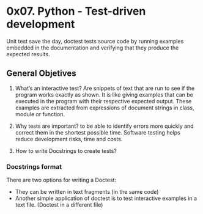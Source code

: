 # 0x07. Python - Test-driven development
Unit test save the day, doctest tests source code by running examples embedded in the documentation and verifying that they produce the expected results.

## General Objetives
1. What’s an interactive test?
Are snippets of text that are run to see if the program works exactly as shown. It is like giving examples that can be executed in the program with their respective expected output. These examples are extracted from expressions of document strings in class, module or function.

2. Why tests are important?
to be able to identify errors more quickly and correct them in the shortest possible time. Software testing helps reduce development risks, time and costs.

3. How to write Docstrings to create tests?

### Docstrings format

There are two options for writing a Doctest:
* They can be written in text fragments (in the same code)
* Another simple application of doctest is to test interactive examples in a text file. (Doctest in a different file)
